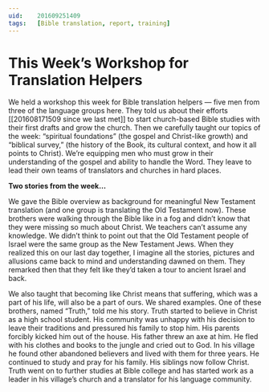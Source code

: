 ```yaml
---
uid:	201609251409
tags:	[Bible translation, report, training]
---
```


# This Week’s Workshop for Translation Helpers

We held a workshop this week for Bible translation helpers — five men from three of the language groups here. They told us about their efforts [[201608171509 since we last met]] to start church-based Bible studies with their first drafts and grow the church. Then we carefully taught our topics of the week: “spiritual foundations” (the gospel and Christ-like growth) and “biblical survey,” (the history of the Book, its cultural context, and how it all points to Christ). We’re equipping men who must grow in their understanding of the gospel and ability to handle the Word. They leave to lead their own teams of translators and churches in hard places.

**Two stories from the week…**

We gave the Bible overview as background for meaningful New Testament translation (and one group is translating the Old Testament now). These brothers were walking through the Bible like in a fog and didn’t know that they were missing so much about Christ. We teachers can’t assume any knowledge. We didn’t think to point out that the Old Testament people of Israel were the same group as the New Testament Jews. When they realized this on our last day together, I imagine all the stories, pictures and allusions came back to mind and understanding dawned on them. They remarked then that they felt like they’d taken a tour to ancient Israel and back.

We also taught that becoming like Christ means that suffering, which was a part of his life, will also be a part of ours. We shared examples. One of these brothers, named “Truth,” told me his story. Truth started to believe in Christ as a high school student. His community was unhappy with his decision to leave their traditions and pressured his family to stop him. His parents forcibly kicked him out of the house. His father threw an axe at him. He fled with his clothes and books to the jungle and cried out to God. In his village he found other abandoned believers and lived with them for three years. He continued to study and pray for his family. His siblings now follow Christ. Truth went on to further studies at Bible college and has started work as a leader in his village’s church and a translator for his language community.

